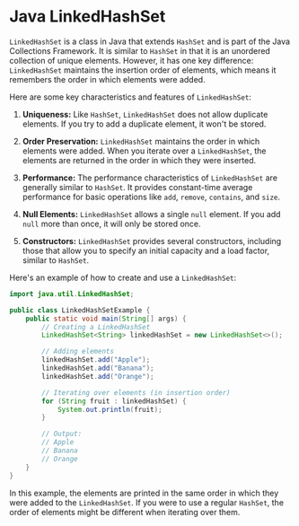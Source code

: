 # Java LinkedHashSet

`LinkedHashSet` is a class in Java that extends `HashSet` and is part of the Java Collections Framework. It is similar to `HashSet` in that it is an unordered collection of unique elements. However, it has one key difference: `LinkedHashSet` maintains the insertion order of elements, which means it remembers the order in which elements were added.

Here are some key characteristics and features of `LinkedHashSet`:

1. **Uniqueness:** Like `HashSet`, `LinkedHashSet` does not allow duplicate elements. If you try to add a duplicate element, it won't be stored.

2. **Order Preservation:** `LinkedHashSet` maintains the order in which elements were added. When you iterate over a `LinkedHashSet`, the elements are returned in the order in which they were inserted.

3. **Performance:** The performance characteristics of `LinkedHashSet` are generally similar to `HashSet`. It provides constant-time average performance for basic operations like `add`, `remove`, `contains`, and `size`.

4. **Null Elements:** `LinkedHashSet` allows a single `null` element. If you add `null` more than once, it will only be stored once.

5. **Constructors:** `LinkedHashSet` provides several constructors, including those that allow you to specify an initial capacity and a load factor, similar to `HashSet`.

Here's an example of how to create and use a `LinkedHashSet`:

```java
import java.util.LinkedHashSet;

public class LinkedHashSetExample {
    public static void main(String[] args) {
        // Creating a LinkedHashSet
        LinkedHashSet<String> linkedHashSet = new LinkedHashSet<>();

        // Adding elements
        linkedHashSet.add("Apple");
        linkedHashSet.add("Banana");
        linkedHashSet.add("Orange");

        // Iterating over elements (in insertion order)
        for (String fruit : linkedHashSet) {
            System.out.println(fruit);
        }

        // Output:
        // Apple
        // Banana
        // Orange
    }
}
```

In this example, the elements are printed in the same order in which they were added to the `LinkedHashSet`. If you were to use a regular `HashSet`, the order of elements might be different when iterating over them.